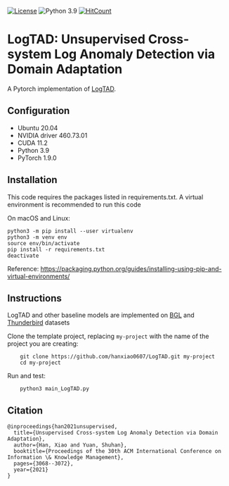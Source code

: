 [![License](https://img.shields.io/badge/License-MIT-red.svg)](https://github.com/hanxiao0607/LogTAD/blob/main/LICENSE)
![Python 3.9](https://img.shields.io/badge/python-3.9-blue.svg)
[![HitCount](https://hits.dwyl.com/hanxiao0607/LogTAD.svg?style=flat)](http://hits.dwyl.com/hanxiao0607/LogTAD)

# LogTAD: Unsupervised Cross-system Log Anomaly Detection via Domain Adaptation
A Pytorch implementation of [LogTAD](https://dl.acm.org/doi/abs/10.1145/3459637.3482209).

## Configuration
- Ubuntu 20.04
- NVIDIA driver 460.73.01 
- CUDA 11.2
- Python 3.9
- PyTorch 1.9.0

## Installation
This code requires the packages listed in requirements.txt.
A virtual environment is recommended to run this code

On macOS and Linux:  
```
python3 -m pip install --user virtualenv
python3 -m venv env
source env/bin/activate
pip install -r requirements.txt
deactivate
```
Reference: https://packaging.python.org/guides/installing-using-pip-and-virtual-environments/

## Instructions
LogTAD and other baseline models are implemented on [BGL](https://github.com/logpai/loghub/tree/master/BGL) and [Thunderbird](https://github.com/logpai/loghub/tree/master/Thunderbird) datasets

Clone the template project, replacing ``my-project`` with the name of the project you are creating:

        git clone https://github.com/hanxiao0607/LogTAD.git my-project
        cd my-project

Run and test:

        python3 main_LogTAD.py

## Citation
```
@inproceedings{han2021unsupervised,
  title={Unsupervised Cross-system Log Anomaly Detection via Domain Adaptation},
  author={Han, Xiao and Yuan, Shuhan},
  booktitle={Proceedings of the 30th ACM International Conference on Information \& Knowledge Management},
  pages={3068--3072},
  year={2021}
}
```
